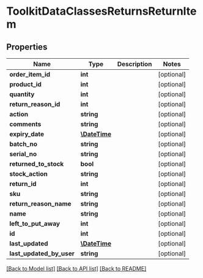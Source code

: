 # ToolkitDataClassesReturnsReturnItem

## Properties
Name | Type | Description | Notes
------------ | ------------- | ------------- | -------------
**order_item_id** | **int** |  | [optional] 
**product_id** | **int** |  | [optional] 
**quantity** | **int** |  | [optional] 
**return_reason_id** | **int** |  | [optional] 
**action** | **string** |  | [optional] 
**comments** | **string** |  | [optional] 
**expiry_date** | [**\DateTime**](\DateTime.md) |  | [optional] 
**batch_no** | **string** |  | [optional] 
**serial_no** | **string** |  | [optional] 
**returned_to_stock** | **bool** |  | [optional] 
**stock_action** | **string** |  | [optional] 
**return_id** | **int** |  | [optional] 
**sku** | **string** |  | [optional] 
**return_reason_name** | **string** |  | [optional] 
**name** | **string** |  | [optional] 
**left_to_put_away** | **int** |  | [optional] 
**id** | **int** |  | [optional] 
**last_updated** | [**\DateTime**](\DateTime.md) |  | [optional] 
**last_updated_by_user** | **string** |  | [optional] 

[[Back to Model list]](../README.md#documentation-for-models) [[Back to API list]](../README.md#documentation-for-api-endpoints) [[Back to README]](../README.md)


